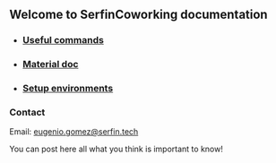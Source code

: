 ## Welcome to SerfinCoworking documentation

- ### [Useful commands](https://serfincoworking.github.io/Documentation/commands/)

- ### [Material doc](https://serfincoworking.github.io/Documentation/material/)

- ### [Setup environments](https://serfincoworking.github.io/Documentation/setup_environments/)

### Contact
Email: eugenio.gomez@serfin.tech

You can post here all what you think is important to know!

